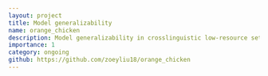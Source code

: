 ```yaml
---
layout: project
title: Model generalizability
name: orange_chicken
description: Model generalizability in crosslinguistic low-resource settings
importance: 1
category: ongoing
github: https://github.com/zoeyliu18/orange_chicken
---
```



